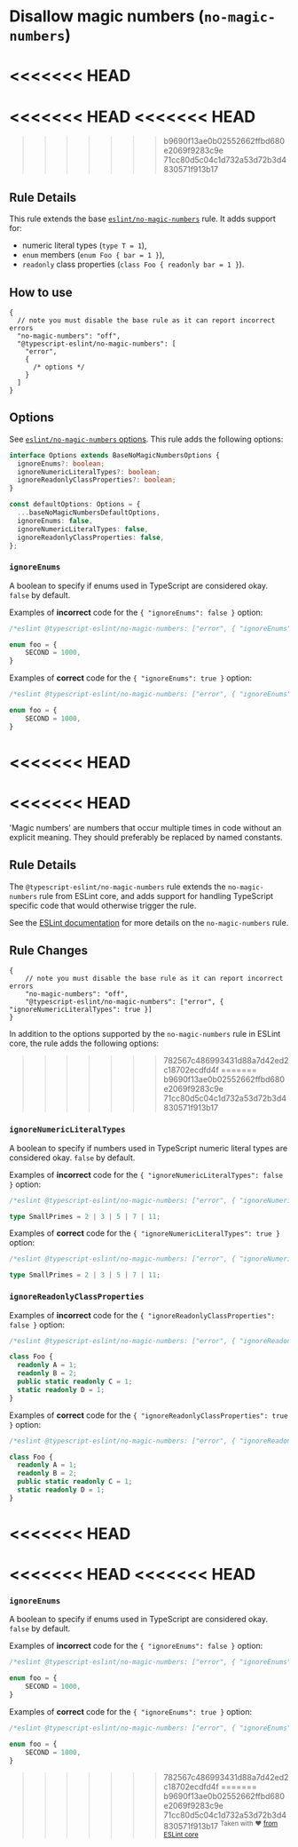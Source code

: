 # Disallow magic numbers (`no-magic-numbers`)

<<<<<<< HEAD
=======
<<<<<<< HEAD
<<<<<<< HEAD
=======
>>>>>>> b9690f13ae0b02552662ffbd680e2069f9283c9e
>>>>>>> 71cc80d5c04c1d732a53d72b3d4830571f913b17
## Rule Details

This rule extends the base [`eslint/no-magic-numbers`](https://eslint.org/docs/rules/no-magic-numbers) rule.
It adds support for:

- numeric literal types (`type T = 1`),
- `enum` members (`enum Foo { bar = 1 }`),
- `readonly` class properties (`class Foo { readonly bar = 1 }`).

## How to use

```jsonc
{
  // note you must disable the base rule as it can report incorrect errors
  "no-magic-numbers": "off",
  "@typescript-eslint/no-magic-numbers": [
    "error",
    {
      /* options */
    }
  ]
}
```

## Options

See [`eslint/no-magic-numbers` options](https://eslint.org/docs/rules/no-magic-numbers#options).
This rule adds the following options:

```ts
interface Options extends BaseNoMagicNumbersOptions {
  ignoreEnums?: boolean;
  ignoreNumericLiteralTypes?: boolean;
  ignoreReadonlyClassProperties?: boolean;
}

const defaultOptions: Options = {
  ...baseNoMagicNumbersDefaultOptions,
  ignoreEnums: false,
  ignoreNumericLiteralTypes: false,
  ignoreReadonlyClassProperties: false,
};
```

### `ignoreEnums`

A boolean to specify if enums used in TypeScript are considered okay. `false` by default.

Examples of **incorrect** code for the `{ "ignoreEnums": false }` option:

```ts
/*eslint @typescript-eslint/no-magic-numbers: ["error", { "ignoreEnums": false }]*/

enum foo = {
    SECOND = 1000,
}
```

Examples of **correct** code for the `{ "ignoreEnums": true }` option:

```ts
/*eslint @typescript-eslint/no-magic-numbers: ["error", { "ignoreEnums": true }]*/

enum foo = {
    SECOND = 1000,
}
```
<<<<<<< HEAD
=======
<<<<<<< HEAD
=======
'Magic numbers' are numbers that occur multiple times in code without an explicit meaning.
They should preferably be replaced by named constants.

## Rule Details

The `@typescript-eslint/no-magic-numbers` rule extends the `no-magic-numbers` rule from ESLint core, and adds support for handling TypeScript specific code that would otherwise trigger the rule.

See the [ESLint documentation](https://eslint.org/docs/rules/no-magic-numbers) for more details on the `no-magic-numbers` rule.

## Rule Changes

```cjson
{
    // note you must disable the base rule as it can report incorrect errors
    "no-magic-numbers": "off",
    "@typescript-eslint/no-magic-numbers": ["error", { "ignoreNumericLiteralTypes": true }]
}
```

In addition to the options supported by the `no-magic-numbers` rule in ESLint core, the rule adds the following options:
>>>>>>> 782567c486993431d88a7d42ed2c18702ecdfd4f
=======
>>>>>>> b9690f13ae0b02552662ffbd680e2069f9283c9e
>>>>>>> 71cc80d5c04c1d732a53d72b3d4830571f913b17

### `ignoreNumericLiteralTypes`

A boolean to specify if numbers used in TypeScript numeric literal types are considered okay. `false` by default.

Examples of **incorrect** code for the `{ "ignoreNumericLiteralTypes": false }` option:

```ts
/*eslint @typescript-eslint/no-magic-numbers: ["error", { "ignoreNumericLiteralTypes": false }]*/

type SmallPrimes = 2 | 3 | 5 | 7 | 11;
```

Examples of **correct** code for the `{ "ignoreNumericLiteralTypes": true }` option:

```ts
/*eslint @typescript-eslint/no-magic-numbers: ["error", { "ignoreNumericLiteralTypes": true }]*/

type SmallPrimes = 2 | 3 | 5 | 7 | 11;
```

### `ignoreReadonlyClassProperties`

Examples of **incorrect** code for the `{ "ignoreReadonlyClassProperties": false }` option:

```ts
/*eslint @typescript-eslint/no-magic-numbers: ["error", { "ignoreReadonlyClassProperties": false }]*/

class Foo {
  readonly A = 1;
  readonly B = 2;
  public static readonly C = 1;
  static readonly D = 1;
}
```

Examples of **correct** code for the `{ "ignoreReadonlyClassProperties": true }` option:

```ts
/*eslint @typescript-eslint/no-magic-numbers: ["error", { "ignoreReadonlyClassProperties": true }]*/

class Foo {
  readonly A = 1;
  readonly B = 2;
  public static readonly C = 1;
  static readonly D = 1;
}
```

<<<<<<< HEAD
=======
<<<<<<< HEAD
<<<<<<< HEAD
=======
### `ignoreEnums`

A boolean to specify if enums used in TypeScript are considered okay. `false` by default.

Examples of **incorrect** code for the `{ "ignoreEnums": false }` option:

```ts
/*eslint @typescript-eslint/no-magic-numbers: ["error", { "ignoreEnums": false }]*/

enum foo = {
    SECOND = 1000,
}
```

Examples of **correct** code for the `{ "ignoreEnums": true }` option:

```ts
/*eslint @typescript-eslint/no-magic-numbers: ["error", { "ignoreEnums": true }]*/

enum foo = {
    SECOND = 1000,
}
```

>>>>>>> 782567c486993431d88a7d42ed2c18702ecdfd4f
=======
>>>>>>> b9690f13ae0b02552662ffbd680e2069f9283c9e
>>>>>>> 71cc80d5c04c1d732a53d72b3d4830571f913b17
<sup>Taken with ❤️ [from ESLint core](https://github.com/eslint/eslint/blob/master/docs/rules/no-magic-numbers.md)</sup>

